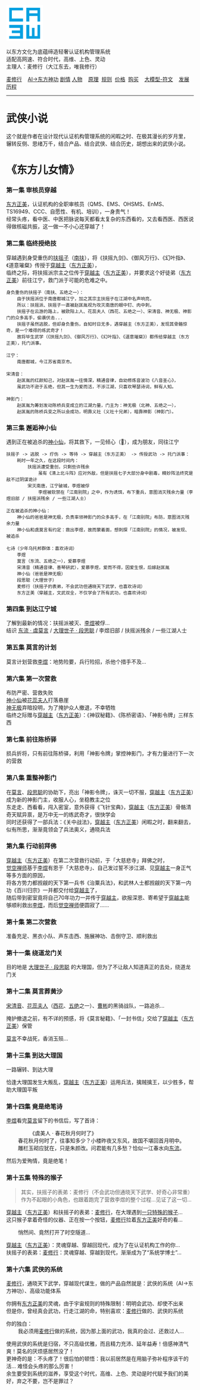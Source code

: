 ![](./static/ca3w.png "ca3w 认证机构管理系统")

以东方文化为底蕴缔造轻奢认证机构管理系统 <br/>
适配高网速、符合时代，高维、上色、灵动 <br/>
主理人：麦修行（大江东去，唯我修行）

[麦修行][]&nbsp;&nbsp;&nbsp;&nbsp;[AI->东方神功][东方神功]&nbsp;[剧情][]&nbsp;[人物][]&nbsp;&nbsp;&nbsp;&nbsp;[原理][]&nbsp;&nbsp;[规则][]&nbsp;&nbsp;[价格][]&nbsp;&nbsp;[购买][]&nbsp;&nbsp;&nbsp;&nbsp;[大模型-符文][]&nbsp;&nbsp;&nbsp;&nbsp;[发展历程][]

[麦修行]: https://github.com/ca3w/BEST/
[东方神功]: https://github.com/ca3w/ai-dongfangshengong/
[剧情]: https://github.com/ca3w/dongfangernvqing/blob/main/root/BEST.md
[人物]: https://github.com/ca3w/dongfangernvqing/blob/main/root/renwu.md
[原理]: https://github.com/ca3w/key/
[规则]: https://github.com/ca3w/rule/
[价格]: https://github.com/ca3w/pricing/
[购买]: https://github.com/ca3w/howtobuy/
[大模型-符文]: https://github.com/ca3w/largemodel-rune/
[发展历程]: https://github.com/ca3w/development/

***

# 武侠小说

这个就是作者在设计现代认证机构管理系统的闲暇之时、在极其漫长的岁月里， <br/>
辗转反侧、思绪万千，结合产品、结合武侠、结合历史，胡想出来的武侠小说。

# 《东方儿女情》

### 第一集 审核员穿越

[东方正美][]，认证机构的全职审核员（QMS、EMS、OHSMS、EnMS、TS16949、CCC、自愿性、有机、培训），一身贵气！ <br/>
经常头疼，看中医、中医把脉说每天都看太复杂的东西看的，又去看西医、西医说得做核磁共振，这一做一不小心还穿越了！

### 第二集 临终授绝技

穿越遇到身受重伤的[扶摇子][]（[南扶][]），将《扶摇九剑》、《御风万行》、《幻叶指》、《道意璀粲》传授于[穿越主][]（[东方正美][]）， <br/>
临终之际，将扶摇派宗主之位传于[穿越主][]（[东方正美][]），并要求这个好徒弟（[东方正美][]）前往江宁，救门派于可能的危难之中。

```text
身负重伤的扶摇子（南扶、五绝之一）：
    由于扶摇派位于南唐都城江宁，加之其宗主扶摇子在江湖中名声响亮，
    所以：扶摇派、扶摇子一直被赵匡胤视为攻灭南唐的眼中钉、肉中刺，
    扶摇子在云游的路上，被欧阳上人、花蕊夫人（西花、五绝之一）、宋清音、神无极、神影门的众多高手，偷袭伏击...
    扶摇子虽然逃脱，但却身负重伤，自知时日无多，遇穿越主（东方正美），发现其骨骼惊奇，是一个难得的练武奇才！
    故将毕生武学（《扶摇九剑》、《御风万行》、《幻叶指》、《道意璀粲》）都传给穿越主（东方正美），托门派事。

江宁：
    南唐都城，今江苏省南京市。

宋清音：
    赵匡胤的红颜知己，对赵匡胤一往情深，精通音律，自幼修炼音波功《八音圣心》，
    虽武功不逊于五绝，但其一生为爱而活，不涉江湖，只喜欢琴瑟诗词，鲜有人知。

神影门：
    赵匡胤为筹划发动陈桥兵变成立的江湖力量，门主为：神无极（北神、五绝之一），
    赵匡胤的陈桥兵变之所以会成功，明靠义社（义社十兄弟），暗靠神影（神影门）。
```

### 第三集 邂逅神小仙

遇到正在被追杀的[神小仙][]，将其救下，一见倾心（💓），成为朋友，同往江宁

```text
扶摇子 -> 逃脱 -> 疗伤 -> 等待 -> 穿越主（东方正美） -> 传授武功 -> 托门派事：
    耗时一年之久，在这段时间内：
        扶摇派遭受重创，只剩些许残余
            虽有《清上北斗阵》应对外敌，但是扶摇七子大部分身中剧毒，精妙阵法终究是敌不过阴谋诡计
        宋灭南唐，江宁破城，李煜被俘
            李煜被软禁在「江南别院」之中，作为诱饵，布下重兵，意图消灭残余力量（李煜旧部 / 扶摇派残余 / 一些江湖人士）

正在被追杀的神小仙：
    神小仙的爸爸是神无极，负责率领神影门的众多高手，在「江南别院」布防，意图消灭残余力量
    神小仙和虞莫言有约定：救出李煜，故而蒙着面，想刺探「江南别院」的情况，被发现、被追杀

七诗（少年乌托邦群体：喜欢诗词）
    李煜
    莫言（东流、五绝之一），爱慕李煜
    宋清音（精通音律、善琴研武），爱慕李煜，爱而不得，因爱生恨，后嫁赵匡胤
    神小仙（爸爸是神无极）
    段思聪（大理世子）
    麦修行（扶摇子的表弟，不会武功但通晓天下武学，也喜欢诗词）
    东方正美（穿越主，文武双全，不仅学会了所有武功，也喜欢诗词）
```

### 第四集 到达江宁城

了解到最新的情况：扶摇派被灭、[李煜][]被俘... <br/>
结识 [东流 · 虞莫言][东流] / [大理世子 · 段思聪][段思聪] / 李煜旧部 / 扶摇派残余 / 一些江湖人士

### 第五集 莫言的计划

莫言计划营救[李煜][]：地势险要，兵行险招，杀他个措手不及...

### 第六集 第一次营救

布防严密、营救失败 <br/>
[神小仙][]被[花蕊夫人][]打落悬崖 <br/>
[神无极][]弃暗投明，为了掩护众人撤退，不幸牺牲 <br/>
临终之际赠与[穿越主][]（[东方正美][]）：《神驭秘籍》、《陈桥密语》、「神影令牌」三样东西

### 第七集 前往陈桥驿

损兵折将，只有前往陈桥驿，利用「神影令牌」掌控神影门，才有力量进行下一次的营救

### 第八集 重整神影门

在[莫言][]、[段思聪][]的协助下，亮出「神影令牌」，诛灭一切不服，[穿越主][]（[东方正美][]）成为新的神影门主，收服人心，坐稳教主之位 <br/>
东走走、西看看，闯入密室，意外获得《飞针宝典》，[穿越主][]（[东方正美][]）骨骼清奇天赋异禀，是万中无一的练武奇才，很快学会 <br/>
同时还获得了一部兵法：《关中战法》，[穿越主][]（[东方正美][]）闲暇之时，翻来翻去，似有所思，渐渐竟领会了兵法奥义，通晓兵法

### 第九集 行动前拜佛

[穿越主][]（[东方正美][]）在第二次营救行动前，于「大慈悲寺」拜佛之时， <br/>
[觉空禅师][]基于[李煜][]有恩于「大慈悲寺」、自己发过誓不涉江湖、见[穿越主][]一身正气等多方面的原因， <br/>
将各方势力都觊觎的天下第一兵书《治粟兵法》，和武林人士都觊觎的天下第一内功《百川归宗》一并都交付给[穿越主][]了， <br/>
随后带到密室竟将自己70年功力一并传于[穿越主][]，欲报深恩、寄希望于[穿越主][]能够顺利救出[李煜][]，而后[觉空禅师][]便圆寂了......

### 第十集 第二次营救

准备充足、黑衣小队、声东击西、施展神功、击倒守卫、顺利救出

### 第十一集 绕道龙门关

目的地是 [大理世子 · 段思聪][段思聪] 的大理国，但为了不让敌人知道真正的去处，绕道龙门关

### 第十二集 莫言葬黄沙

[宋清音][]、[花蕊夫人][]（[西花][]、[五绝][]之一）、[曹彬][]的黑骑战队，一路追杀...

掩护撤退之前，有不详的预感，将《莫言秘籍》、「一封书信」交给了[穿越主][]（[东方正美][]）保管

[莫言][]不幸战死，香消玉殒...

### 第十三集 到达大理国

一路辗转、到达大理

恰逢大理国发生大叛乱，[穿越主][]（[东方正美][]）运用兵法，擒贼擒王，以少胜多，帮助大理国平叛

### 第十四集 竟是绝笔诗

[李煜][]看完[莫言][]留下的书信后，写了首诗：

&nbsp;&nbsp;&nbsp;&nbsp;&nbsp;&nbsp;&nbsp;&nbsp;&nbsp;&nbsp;&nbsp;&nbsp;&nbsp;&nbsp;&nbsp;&nbsp;《虞美人 · 春花秋月何时了》 <br/>
&nbsp;&nbsp;&nbsp;&nbsp;&nbsp;&nbsp;&nbsp;&nbsp;春花秋月何时了，往事知多少？小楼昨夜又东风，故国不堪回首月明中。 <br/>
&nbsp;&nbsp;&nbsp;&nbsp;&nbsp;&nbsp;&nbsp;&nbsp;雕栏玉砌应犹在，只是朱颜改。问君能有几多愁？恰似一江春水向[东流][]。

然后为爱殉情，竟是绝笔！

### 第十五集 特殊的猴子

> 其实，扶摇子的表弟：麦修行（不会武功但通晓天下武学、好奇心非常重） <br/>
> 作为不起眼的小角色，也跟着跑完了营救李煜的整个过程...见证了这一切...

[穿越主][]（[东方正美][]）和扶摇子的表弟：[麦修行][]，在大理遇到[一只特殊的猴子][]... <br/>
这只猴子拿着奇怪的仪器、正在按一个按钮，[麦修行][]拉着[东方正美][]好奇的看...

&nbsp;&nbsp;&nbsp;&nbsp;&nbsp;&nbsp;&nbsp;&nbsp;悄然间、竟然打开了时空隧道...

[穿越主][]（[东方正美][]）：灵魂穿越、穿越回现代，成为了在认证机构工作的你... <br/>
扶摇子的表弟：[麦修行][]：灵魂穿越、穿越到现代，渐渐成为了“系统学博士”...

### 第十六集 武侠的系统

[麦修行][]，通晓天下武学，穿越现代谋生，做的产品自然就是：武侠的系统（AI->东方神功）、高级功能体系

你拥有[东方正美][]的灵魂，由于宇宙规则的特殊限制：明明会武功、却使不出来 <br/>
但是你，曾经真会武功，行走江湖的命，特别喜欢：[麦修行][]做的、武侠的系统

你的独白： <br/>
&nbsp;&nbsp;&nbsp;&nbsp;&nbsp;&nbsp;&nbsp;&nbsp;我必须用[麦修行][]做的系统，因为那上面的武功，我真的会过、还救过人...

使用武侠的系统是归宿，不只高级优雅，而且精力充沛、延年益寿！倍感神清气爽！莫名的厌烦感居然没了！ <br/>
更神奇的是：不头疼了！很后怕的顿悟：我以前居然是在用脑子弥补程序该干的活... 难怪会头疼的那么厉害！ <br/>
余生要受到系统的滋养，享受这个时代，高维、上色、灵动是时代赋予我们的美好，弃之不要，岂不是罪过？

[穿越主]:           ./renwu.md#穿越主
[东方正美]:         ./renwu.md#穿越主

[五绝]:             ./renwu.md#五绝
[东流]:             ./renwu.md#东流
[莫言]:             ./renwu.md#东流
[虞莫言]:           ./renwu.md#东流
[西花]:             ./renwu.md#西花
[花蕊夫人]:         ./renwu.md#西花
[南扶]:             ./renwu.md#南扶
[扶摇子]:           ./renwu.md#南扶
[北神]:             ./renwu.md#北神
[神无极]:           ./renwu.md#北神
[中禅师]:           ./renwu.md#中禅师
[觉空禅师]:         ./renwu.md#中禅师

[七诗]:             ./renwu.md#七诗
[李煜]:             ./renwu.md#李煜
[宋清音]:           ./renwu.md#宋清音
[神小仙]:           ./renwu.md#神小仙
[段思聪]:           ./renwu.md#段思聪

[曹彬]:             ./renwu.md#曹彬

[一只特殊的猴子]:   ./renwu.md#一只特殊的猴子

[麦修行]:           ./renwu.md#麦修行
